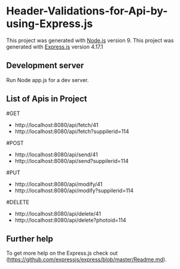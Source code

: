 # Header-Validations-for-Api-by-using-Express.js

This project was generated with [Node.js](https://github.com/nodejs/node) version 9.
This project was generated with [Express.js](https://github.com/expressjs/express) version 4.17.1

## Development server

Run Node app.js for a dev server.

## List of Apis in Project

#GET
  * http://localhost:8080/api/fetch/41  
  * http://localhost:8080/api/fetch?suppilerid=114
  
#POST  
  * http://localhost:8080/api/send/41
  * http://localhost:8080/api/send?suppilerid=114
  
#PUT 
  * http://localhost:8080/api/modify/41  
  * http://localhost:8080/api/modify?suppilerid=114

#DELETE  
  * http://localhost:8080/api/delete/41  
  * http://localhost:8080/api/delete?photoid=114

## Further help

To get more help on the Express.js check out (https://github.com/expressjs/express/blob/master/Readme.md).

